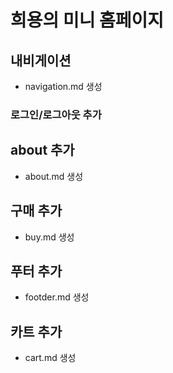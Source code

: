 # 희용의 미니 홈페이지

## 내비게이션
- navigation.md 생성

### 로그인/로그아웃 추가

## about 추가
- about.md 생성

## 구매 추가
- buy.md 생성

## 푸터 추가
- footder.md 생성

## 카트 추가
- cart.md 생성
